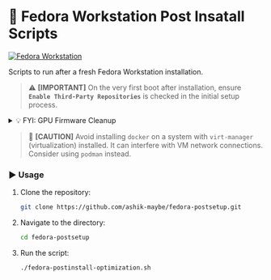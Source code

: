 # 🐧 Fedora Workstation Post Insatall Scripts

[![Fedora Workstation](https://img.shields.io/badge/Fedora%20Workstation-42-blue)](#)

Scripts to run after a fresh Fedora Workstation installation.

> ⚠️ **[IMPORTANT]**
> On the very first boot after installation, ensure **`Enable Third-Party Repositories`** is checked in the initial setup process.

<details>

<summary> 💡 FYI: GPU Firmware Cleanup </summary>

If you only use an **Intel iGPU**, there's no need to keep AMD or NVIDIA GPU firmware updated. Removing them can save space and upgrade time:

```bash
sudo dnf remove amd-gpu-firmware
sudo dnf remove nvidia-gpu-firmware
```

</details>

> 🚫 **[CAUTION]**
> Avoid installing `docker` on a system with `virt-manager` (virtualization) installed. It can interfere with VM network connections. Consider using `podman` instead.

### ▶️ Usage

1.  Clone the repository:
    ```bash
    git clone https://github.com/ashik-maybe/fedora-postsetup.git
    ```
2.  Navigate to the directory:
    ```bash
    cd fedora-postsetup
    ```
3.  Run the script:
    ```bash
    ./fedora-postinstall-optimization.sh
    ```
